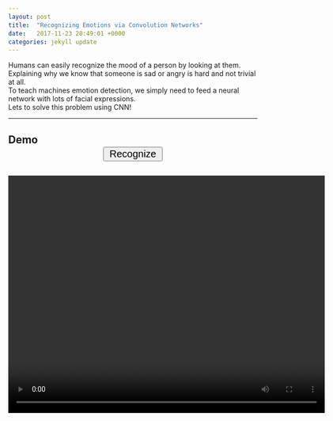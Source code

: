 ```yaml
---
layout: post
title:  "Recognizing Emotions via Convolution Networks"
date:   2017-11-23 20:49:01 +0000
categories: jekyll update
---
```


Humans can easily recognize the mood of a person by looking at them.  
Explaining why we know that someone is sad or angry is hard and not trivial at all.  
To teach machines emotion detection, we simply need to feed a neural network with lots of facial expressions.  
Lets to solve this problem using CNN!

---


## Demo

<script> window.myScope = {}; </script>

<style>
</style>


<button style="position: relative; bottom: 15px; left: 50%; margin-left: -60px; width: 120px; font-size: 20px;" onclick="runFaceRecognition(window, 'myScope')">Recognize</button>

<video id="video" width="640" height="480" autoplay></video>
<canvas width="400" height="300" id="canvas"/>

<canvas width="400" height="300" id="canvas-to-detect"/>

<canvas width="400" height="300" id="canvas-temp"/>

<canvas width="400" height="300" id="canvas-hidden" hidden/>

<p id='myText'></p>
<div id='graph'></div>
<img id='myImg' />


## The Dataset  

The [Kaggle Dataset](https://www.kaggle.com/c/challenges-in-representation-learning-facial-expression-recognition-challenge/data "Challenges in Representation Learning: Facial Expression Recognition Challenge") prepared by Pierre-Luc Carrier and Aaron Courville,
consists of 48x48 grayscale images. It's divided in 28,709 training, 3,589 testing and 3,589 validation examples.  
Each image is labeled as one of seven classes [Angry, Disgust, Fear, Happy, Sad, Surprise].  

![](/assets/images/faces-overview.png)
Taking a deeper look at how the emotions are distributed, we notice that *Disgust* is underrepresented.
<center><img src='/assets/images/image-bar.png'/></center>
Therefore it is removed, leaving 6 emotions to recognize.


## Cleanup
The daily life of a data scientist is to clean the data. Digging a bit into the images we find that there are some problematic data.  
#### Overlayed Text  
<center><img src='/assets/images/images-overlayed-text.png' style='width: 50%'/></center>

#### Abstract Images  
<center><img src='/assets/images/images-abstract.png' style='width: 50%'/></center>

#### Mislabel  
<center><img src='/assets/images/images-mislabeled.png' style='width: 12%'/></center>

#### Outlier  
<center><img src='/assets/images/images-outlier.png' style='width: 50%'/></center>


To decide which images to keep, we take a simple approach. By calculating the [entropy](https://www.hdm-stuttgart.de/~maucher/Python/MMCodecs/html/basicFunctions.html) and sum them to a single number, which we sort. After some experimentation I figured 1% is a good dismiss rate.
```python
# remove 1% of the images with the lowest entropy
  def removePercentage(X_data, y_data, X_data_entropy, percentage):
      n = int(len(X_data)*percentage/100)
      indexList, _ = zip(*X_data_entropy[:n])
      indexList = sorted(indexList, reverse=True)
      return np.delete(X_data, indexList, 0), np.delete(y_data, indexList)
```

## The Model  
<img src='/assets/images/CNN-Emotion-Recognition-Overview.svg' style='width: 100%'/>

The model is build using the [keras](https://keras.io/) libary.  
```python
def createModel():
    model = Sequential()
    model.add(Conv2D(filters=16, kernel_size=7, padding='same',
                     activation='relu', input_shape=(48, 48, 1)))
    model.add(AveragePooling2D(pool_size=2, padding='same'))
    model.add(Conv2D(filters=32, kernel_size=2, padding='same',
                     activation='relu'))
    model.add(MaxPooling2D(pool_size=2))
    model.add(Conv2D(filters=8, kernel_size=2, padding='same',
                     activation='relu'))
    model.add(MaxPooling2D(pool_size=2))
    model.add(Dropout(0.3))
    model.add(Flatten())
    model.add(Dense(100, activation='relu'))
    model.add(Dense(6, activation='softmax'))

    model.summary()
    model.compile(optimizer='rmsprop', 
                  loss='categorical_crossentropy', metrics=['accuracy'])
    return model
```

## Result

The overall accuracy is close to 50% for the testing set.
<img src='/assets/images/Results.png' style='width: 100%'/>
<img src='/assets/images/confusionMatrix.png' style='width: 100%'/>


